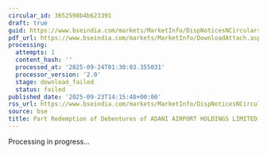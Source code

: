 ```yaml
---
circular_id: 3652598b4b623391
draft: true
guid: https://www.bseindia.com/markets/MarketInfo/DispNoticesNCirculars.aspx?Noticeid={3F4B4F48-41BD-4346-A130-4FFA68F9C712}&noticeno=20250923-66&dt=09/23/2025&icount=66&totcount=84&flag=0
pdf_url: https://www.bseindia.com/markets/MarketInfo/DownloadAttach.aspx?id=20250923-66&attachedId=
processing:
  attempts: 1
  content_hash: ''
  processed_at: '2025-09-24T01:30:03.355031'
  processor_version: '2.0'
  stage: download_failed
  status: failed
published_date: '2025-09-23T14:15:48+00:00'
rss_url: https://www.bseindia.com/markets/MarketInfo/DispNoticesNCirculars.aspx?Noticeid={3F4B4F48-41BD-4346-A130-4FFA68F9C712}&noticeno=20250923-66&dt=09/23/2025&icount=66&totcount=84&flag=0
source: bse
title: Part Redemption of Debentures of ADANI AIRPORT HOLDINGS LIMITED
---
```


Processing in progress...